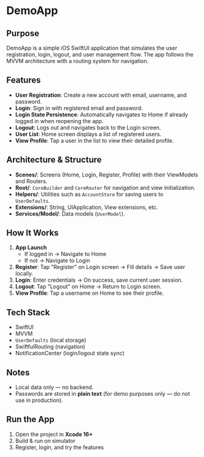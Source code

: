 # DemoApp

## Purpose
DemoApp is a simple iOS SwiftUI application that simulates the user registration, login, logout, and user management flow. The app follows the MVVM architecture with a routing system for navigation.

## Features
- **User Registration**: Create a new account with email, username, and password.
- **Login**: Sign in with registered email and password.
- **Login State Persistence**: Automatically navigates to Home if already logged in when reopening the app.
- **Logout**: Logs out and navigates back to the Login screen.
- **User List**: Home screen displays a list of registered users.
- **View Profile**: Tap a user in the list to view their detailed profile.

## Architecture & Structure
- **Scenes/**: Screens (Home, Login, Register, Profile) with their ViewModels and Routers.
- **Root/**: `CoreBuilder` and `CoreRouter` for navigation and view initialization.
- **Helpers/**: Utilities such as `AccountStore` for saving users to `UserDefaults`.
- **Extensions/**: String, UIApplication, View extensions, etc.
- **Services/Model/**: Data models (`UserModel`).

## How It Works
1. **App Launch**  
   - If logged in → Navigate to Home  
   - If not → Navigate to Login  
2. **Register**: Tap "Register" on Login screen → Fill details → Save user locally.  
3. **Login**: Enter credentials → On success, save current user session.  
4. **Logout**: Tap "Logout" on Home → Return to Login screen.  
5. **View Profile**: Tap a username on Home to see their profile.

## Tech Stack
- SwiftUI
- MVVM
- `UserDefaults` (local storage)
- SwiftfulRouting (navigation)
- NotificationCenter (login/logout state sync)

## Notes
- Local data only — no backend.
- Passwords are stored in **plain text** (for demo purposes only — do not use in production).

## Run the App
1. Open the project in **Xcode 16+**
2. Build & run on simulator
3. Register, login, and try the features

